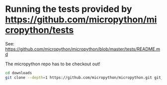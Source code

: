 # Running the tests provided by https://github.com/micropython/micropython/tests

See: https://github.com/micropython/micropython/blob/master/tests/README.md

The micropython repo has to be checkout out!

```bash
cd downloads
git clone --depth=1 https://github.com/micropython/micropython.git git_micropython
```